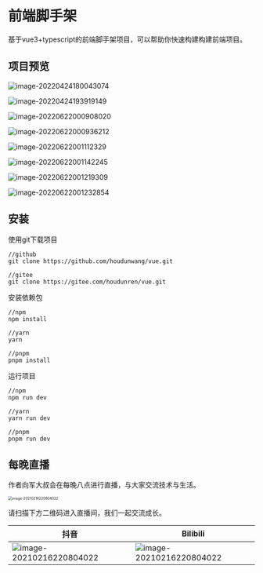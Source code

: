 # 前端脚手架

基于vue3+typescript的前端脚手架项目，可以帮助你快速构建构建前端项目。



## 项目预览

![image-20220424180043074](./assets/image-20220424180043074.png)

![image-20220424193919149](./assets/image-20220424193919149.png)

![image-20220622000908020](./assets/image-20220622000908020.png)

![image-20220622000936212](./assets/image-20220622000936212.png)

![image-20220622001112329](./assets/image-20220622001112329.png)

![image-20220622001142245](./assets/image-20220622001142245.png)

![image-20220622001219309](./assets/image-20220622001219309.png)

![image-20220622001232854](./assets/image-20220622001232854.png)

## 安装

使用git下载项目

```
//github
git clone https://github.com/houdunwang/vue.git

//gitee
git clone https://gitee.com/houdunren/vue.git
```



安装依赖包

```
//npm
npm install

//yarn 
yarn 

//pnpm
pnpm install
```



运行项目

```
//npm
npm run dev

//yarn 
yarn run dev 

//pnpm
pnpm run dev
```



## 每晚直播

作者向军大叔会在每晚八点进行直播，与大家交流技术与生活。

<img src="./assets/xj.jpg" alt="image-20210216220804022" style="zoom:50%;" />



请扫描下方二维码进入直播间，我们一起交流成长。

| 抖音                                            | Bilibili                                         |
| ----------------------------------------------- | ------------------------------------------------ |
| ![image-20210216220804022](./assets/douyin.png) | ![image-20210216220804022](./assets/bilibli.jpg) |

